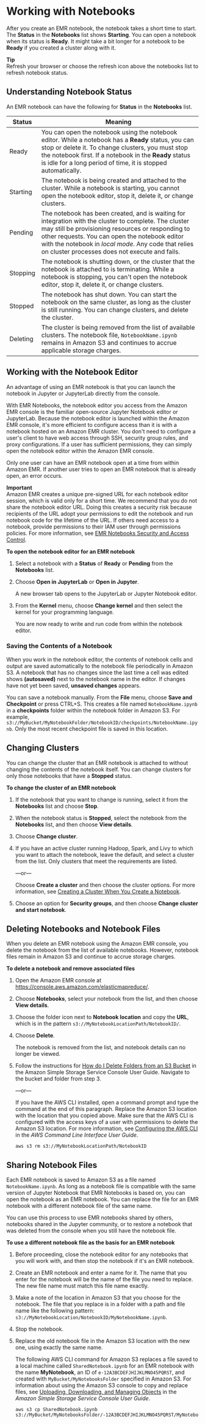 # Working with Notebooks<a name="emr-managed-notebooks-working-with"></a>

After you create an EMR notebook, the notebook takes a short time to start\. The **Status** in the **Notebooks** list shows **Starting**\. You can open a notebook when its status is **Ready**\. It might take a bit longer for a notebook to be **Ready** if you created a cluster along with it\.

**Tip**  
Refresh your browser or choose the refresh icon above the notebooks list to refresh notebook status\.

## Understanding Notebook Status<a name="emr-managed-notebooks-status"></a>

An EMR notebook can have the following for **Status** in the **Notebooks** list\.


| Status | Meaning | 
| --- | --- | 
|  Ready  |  You can open the notebook using the notebook editor\. While a notebook has a **Ready** status, you can stop or delete it\. To change clusters, you must stop the notebook first\. If a notebook in the **Ready** status is idle for a long period of time, it is stopped automatically\.  | 
|  Starting  |  The notebook is being created and attached to the cluster\. While a notebook is starting, you cannot open the notebook editor, stop it, delete it, or change clusters\.  | 
|  Pending  |  The notebook has been created, and is waiting for integration with the cluster to complete\. The cluster may still be provisioning resources or responding to other requests\. You can open the notebook editor with the notebook in *local mode*\. Any code that relies on cluster processes does not execute and fails\.  | 
|  Stopping  |  The notebook is shutting down, or the cluster that the notebook is attached to is terminating\. While a notebook is stopping, you can't open the notebook editor, stop it, delete it, or change clusters\.  | 
|  Stopped  |  The notebook has shut down\. You can start the notebook on the same cluster, as long as the cluster is still running\. You can change clusters, and delete the cluster\.  | 
|  Deleting  |  The cluster is being removed from the list of available clusters\. The notebook file, `NotebookName.ipynb `remains in Amazon S3 and continues to accrue applicable storage charges\.  | 

## Working with the Notebook Editor<a name="emr-managed-notebooks-editor"></a>

An advantage of using an EMR notebook is that you can launch the notebook in Jupyter or JupyterLab directly from the console\.

With EMR Notebooks, the notebook editor you access from the Amazon EMR console is the familiar open\-source Jupyter Notebook editor or JupyterLab\. Because the notebook editor is launched within the Amazon EMR console, it's more efficient to configure access than it is with a notebook hosted on an Amazon EMR cluster\. You don't need to configure a user's client to have web access through SSH, security group rules, and proxy configurations\. If a user has sufficient permissions, they can simply open the notebook editor within the Amazon EMR console\.

Only one user can have an EMR notebook open at a time from within Amazon EMR\. If another user tries to open an EMR notebook that is already open, an error occurs\.

**Important**  
Amazon EMR creates a unique pre\-signed URL for each notebook editor session, which is valid only for a short time\. We recommend that you do not share the notebook editor URL\. Doing this creates a security risk because recipients of the URL adopt your permissions to edit the notebook and run notebook code for the lifetime of the URL\. If others need access to a notebook, provide permissions to their IAM user through permissions policies\. For more information, see [EMR Notebooks Security and Access Control](emr-managed-notebooks-security.md)\.

**To open the notebook editor for an EMR notebook**

1. Select a notebook with a **Status** of **Ready** or **Pending** from the **Notebooks** list\.

1. Choose **Open in JupyterLab** or **Open in Jupyter**\.

   A new browser tab opens to the JupyterLab or Jupyter Notebook editor\.

1. From the **Kernel** menu, choose **Change kernel** and then select the kernel for your programming language\.

   You are now ready to write and run code from within the notebook editor\.

### Saving the Contents of a Notebook<a name="emr-managed-notebooks-saving"></a>

When you work in the notebook editor, the contents of notebook cells and output are saved automatically to the notebook file periodically in Amazon S3\. A notebook that has no changes since the last time a cell was edited shows **\(autosaved\)** next to the notebook name in the editor\. If changes have not yet been saved, **unsaved changes** appears\.

You can save a notebook manually\. From the **File** menu, choose **Save and Checkpoint** or press CTRL\+S\. This creates a file named `NotebookName.ipynb` in a **checkpoints** folder within the notebook folder in Amazon S3\. For example, `s3://MyBucket/MyNotebookFolder/NotebookID/checkpoints/NotebookName.ipynb`\. Only the most recent checkpoint file is saved in this location\.

## Changing Clusters<a name="emr-managed-notebooks-changing-clusters"></a>

You can change the cluster that an EMR notebook is attached to without changing the contents of the notebook itself\. You can change clusters for only those notebooks that have a **Stopped** status\.

**To change the cluster of an EMR notebook**

1. If the notebook that you want to change is running, select it from the **Notebooks** list and choose **Stop**\.

1. When the notebook status is **Stopped**, select the notebook from the **Notebooks** list, and then choose **View details**\.

1. Choose **Change cluster**\.

1. If you have an active cluster running Hadoop, Spark, and Livy to which you want to attach the notebook, leave the default, and select a cluster from the list\. Only clusters that meet the requirements are listed\.

   —or—

   Choose **Create a cluster** and then choose the cluster options\. For more information, see [Creating a Cluster When You Create a Notebook](emr-managed-notebooks-cluster.md#emr-managed-notebooks-new-cluster)\.

1. Choose an option for **Security groups**, and then choose **Change cluster and start notebook**\.

## Deleting Notebooks and Notebook Files<a name="emr-managed-notebooks-deleting"></a>

When you delete an EMR notebook using the Amazon EMR console, you delete the notebook from the list of available notebooks\. However, notebook files remain in Amazon S3 and continue to accrue storage charges\.

**To delete a notebook and remove associated files**

1. Open the Amazon EMR console at [https://console\.aws\.amazon\.com/elasticmapreduce/](https://console.aws.amazon.com/elasticmapreduce/)\.

1. Choose **Notebooks**, select your notebook from the list, and then choose **View details**\.

1. Choose the folder icon next to **Notebook location** and copy the **URL**, which is in the pattern `s3://MyNotebookLocationPath/NotebookID/`\.

1. Choose **Delete**\.

   The notebook is removed from the list, and notebook details can no longer be viewed\.

1. Follow the instructions for [How do I Delete Folders from an S3 Bucket](https://docs.aws.amazon.com/AmazonS3/latest/user-guide/delete-folders.html) in the Amazon Simple Storage Service Console User Guide\. Navigate to the bucket and folder from step 3\.

   —or—

   If you have the AWS CLI installed, open a command prompt and type the command at the end of this paragraph\. Replace the Amazon S3 location with the location that you copied above\. Make sure that the AWS CLI is configured with the access keys of a user with permissions to delete the Amazon S3 location\. For more information, see [Configuring the AWS CLI](https://docs.aws.amazon.com/AmazonS3/latest/user-guide/cli-chap-getting-started.html) in the *AWS Command Line Interface User Guide*\.

   ```
   aws s3 rm s3://MyNotebookLocationPath/NotebookID
   ```

## Sharing Notebook Files<a name="emr-managed-notebooks-file-sharing"></a>

Each EMR notebook is saved to Amazon S3 as a file named `NotebookName.ipynb`\. As long as a notebook file is compatible with the same version of Jupyter Notebook that EMR Notebooks is based on, you can open the notebook as an EMR notebook\. You can replace the file for an EMR notebook with a different notebook file of the same name\.

You can use this process to use EMR notebooks shared by others, notebooks shared in the Jupyter community, or to restore a notebook that was deleted from the console when you still have the notebook file\.

**To use a different notebook file as the basis for an EMR notebook**

1. Before proceeding, close the notebook editor for any notebooks that you will work with, and then stop the notebook if it's an EMR notebook\.

1. Create an EMR notebook and enter a name for it\. The name that you enter for the notebook will be the name of the file you need to replace\. The new file name must match this file name exactly\.

1. Make a note of the location in Amazon S3 that you choose for the notebook\. The file that you replace is in a folder with a path and file name like the following pattern: `s3://MyNotebookLocation/NotebookID/MyNotebookName.ipynb`\.

1. Stop the notebook\.

1. Replace the old notebook file in the Amazon S3 location with the new one, using exactly the same name\.

   The following AWS CLI command for Amazon S3 replaces a file saved to a local machine called `SharedNotebook.ipynb` for an EMR notebook with the name **MyNotebook**, an ID of `e-12A3BCDEFJHIJKLMNO45PQRST`, and created with `MyBucket/MyNotebooksFolder` specified in Amazon S3\. For information about using the Amazon S3 console to copy and replace files, see [Uploading, Downloading, and Managing Objects](https://docs.aws.amazon.com/AmazonS3/latest/user-guide/upload-download-objects.html) in the *Amazon Simple Storage Service Console User Guide*\.

   ```
   aws s3 cp SharedNotebook.ipynb s3://MyBucket/MyNotebooksFolder/-12A3BCDEFJHIJKLMNO45PQRST/MyNotebook.ipynb
   ```